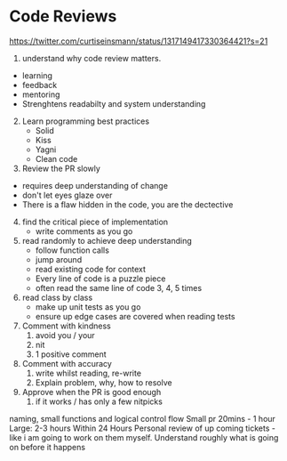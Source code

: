 # Code Reviews
https://twitter.com/curtiseinsmann/status/1317149417330364421?s=21
1. understand why code review matters.
  * learning
  * feedback
  * mentoring
  * Strenghtens readabilty and system understanding
2. Learn programming best practices
   * Solid 
   * Kiss
   * Yagni
   * Clean code
3. Review the PR slowly
  * requires deep understanding of change 
  * don't let eyes glaze over
  * There is a flaw hidden in the code, you are the dectective
4. find the critical piece of implementation
    * write comments as you go
5. read randomly to achieve deep understanding 
    * follow function calls
    * jump around
    * read existing code for context
    * Every line of code is a puzzle piece
    * often read the same line of code 3, 4, 5 times 
6. read class by class
    * make up unit tests as you go
    * ensure up edge cases are covered when reading tests
7. Comment with kindness
   1. avoid you / your
   2. nit
   3. 1 positive comment
8. Comment with accuracy
   1. write whilst reading, re-write
   2. Explain problem, why, how to resolve 
9.  Approve when the PR is good enough
    1.  if it works / has only a few nitpicks



naming, small functions and logical control flow
Small pr 20mins - 1 hour
Large: 2-3 hours
Within 24 Hours
Personal review of up coming tickets - like i am going to work on them myself.
Understand roughly what is going on before it happens
